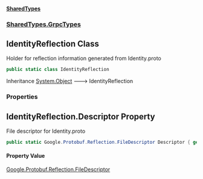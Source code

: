 #### [SharedTypes](index.md 'index')
### [SharedTypes.GrpcTypes](SharedTypes.GrpcTypes.md 'SharedTypes.GrpcTypes')

## IdentityReflection Class

Holder for reflection information generated from Identity.proto

```csharp
public static class IdentityReflection
```

Inheritance [System.Object](https://docs.microsoft.com/en-us/dotnet/api/System.Object 'System.Object') &#129106; IdentityReflection
### Properties

<a name='SharedTypes.GrpcTypes.IdentityReflection.Descriptor'></a>

## IdentityReflection.Descriptor Property

File descriptor for Identity.proto

```csharp
public static Google.Protobuf.Reflection.FileDescriptor Descriptor { get; }
```

#### Property Value
[Google.Protobuf.Reflection.FileDescriptor](https://docs.microsoft.com/en-us/dotnet/api/Google.Protobuf.Reflection.FileDescriptor 'Google.Protobuf.Reflection.FileDescriptor')